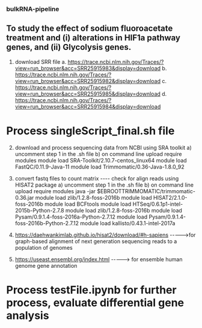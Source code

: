 ### bulkRNA-pipeline
## To study the effect of sodium fluoroacetate treatment and (i) alterations in HIF1a pathway genes, and (ii) Glycolysis genes.

1. download SRR file
a. https://trace.ncbi.nlm.nih.gov/Traces/?view=run_browser&acc=SRR25915983&display=download
b. https://trace.ncbi.nlm.nih.gov/Traces/?view=run_browser&acc=SRR25915982&display=download
c. https://trace.ncbi.nlm.nih.gov/Traces/?view=run_browser&acc=SRR25915985&display=download
d. https://trace.ncbi.nlm.nih.gov/Traces/?view=run_browser&acc=SRR25915984&display=download

# Process singleScript_final.sh file
2. download and process sequencing data from NCBI  using SRA toolkit
a) uncomment step 1 in the .sh file
b) on command line upload require modules
module load SRA-Toolkit/2.10.7-centos_linux64
module load FastQC/0.11.9-Java-11
module load Trimmomatic/0.36-Java-1.8.0_92 

4. convert fastq files to count matrix  ---- check for align reads using HISAT2 package
a) uncomment step 1 in the .sh file
b) on command line upload require modules
java -jar $EBROOTTRIMMOMATIC/trimmomatic-0.36.jar
module load zlib/1.2.8-foss-2016b
module load HISAT2/2.1.0-foss-2016b
module load BCFtools
module load HTSeq/0.6.1p1-intel-2015b-Python-2.7.8
module load zlib/1.2.8-foss-2016b
module load Pysam/0.9.1.4-foss-2016a-Python-2.7.12
module load Pysam/0.9.1.4-foss-2016b-Python-2.7.12
module load kallisto/0.43.1-intel-2017a

5. https://daehwankimlab.github.io/hisat2/download/#h-sapiens ----->for graph-based alignment of next generation sequencing reads to a population of genomes
 
6. https://useast.ensembl.org/index.html  -----> for ensemble human genome gene annotation

# Process testFile.ipynb for further process, evaluate differential gene analysis
